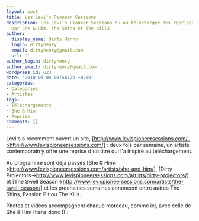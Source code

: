 ```yaml
---
layout: post
title: Les Levi's Pioneer Sessions
description: Les Levi's Pioneer Sessions ou où télécharger des reprises interprétées
  par She & Him, The Shins et The Kills.
author:
  display_name: Dirty Henry
  login: dirtyhenry
  email: dirtyhenry@gmail.com
  url: ''
author_login: dirtyhenry
author_email: dirtyhenry@gmail.com
wordpress_id: 623
date: '2010-06-04 08:56:29 +0200'
categories:
- Catégories
- Artistes
tags:
- Téléchargements
- She & Him
- Reprise
comments: []
---
```

Levi's a récemment ouvert un site, [http://www.levispioneersessions.com/->http://www.levispioneersessions.com/] : deux fois par semaine, un artiste contemporain y offre une reprise d'un titre qui l'a inspiré au téléchargement.

Au programme sont déjà passés [She & Him->http://www.levispioneersessions.com/artists/she-and-him/], [Dirty Projectors->http://www.levispioneersessions.com/artists/dirty-projectors/] et [The Swell Season->http://www.levispioneersessions.com/artists/the-swell-season/] et les prochaines semaines annoncent entre autres The Shins, Passion Pit ou The Kills.

Photos et vidéos accompagnent chaque morceau, comme ici, avec celle de She & Him (tiens donc !) :

<object width="500" height="300"><param name="movie" value="http://www.youtube.com/v/tWDjDL2NAQM&hl=fr_FR&fs=1&"></param><param name="allowFullScreen" value="true"></param><param name="allowscriptaccess" value="always"></param><embed src="http://www.youtube.com/v/tWDjDL2NAQM&hl=fr_FR&fs=1&" type="application/x-shockwave-flash" allowscriptaccess="always" allowfullscreen="true" width="500" height="300"></embed></object>
